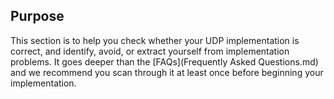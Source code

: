## Purpose

This section is to help you check whether your UDP implementation is correct, and identify, avoid, or extract yourself from implementation problems. It goes deeper than the [FAQs](Frequently Asked Questions.md) and we recommend you scan through it at least once before beginning your implementation.

